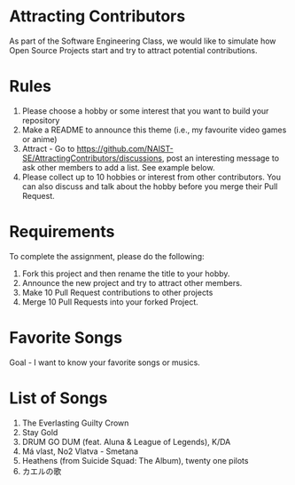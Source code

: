 # Attracting Contributors
As part of the Software Engineering Class, we would like to simulate how Open Source Projects start and try to attract potential contributions.

# Rules

1. Please choose a hobby or some interest that you want to build your repository
2. Make a README to announce this theme (i.e., my favourite video games or anime)
3. Attract - Go to https://github.com/NAIST-SE/AttractingContributors/discussions, post an interesting message to ask other members to add a list. See example below.
4. Please collect up to 10 hobbies or interest from other contributors. You can also discuss and talk about the hobby before you merge their Pull Request.

# Requirements
To complete the assignment, please do the following:
1. Fork this project and then rename the title to your hobby. 
2. Announce the new project and try to attract other members.
3. Make 10 Pull Request contributions to other projects
4. Merge 10 Pull Requests into your forked Project.

# Favorite Songs
Goal - I want to know your favorite songs or musics. 


# List of Songs
1. The Everlasting Guilty Crown
2. Stay Gold
3. DRUM GO DUM (feat. Aluna & League of Legends), K/DA
4. Má vlast, No2 Vlatva - Smetana
5. Heathens (from Suicide Squad: The Album), twenty one pilots
6. カエルの歌
